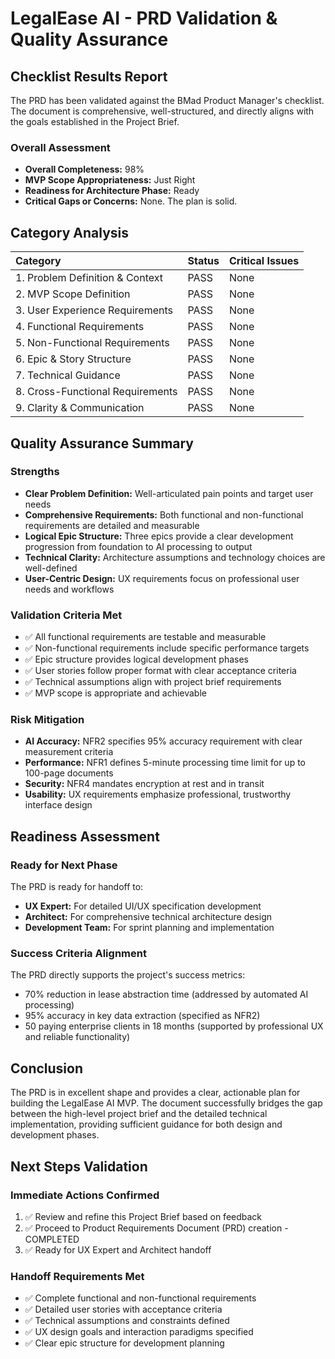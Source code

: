 # LegalEase AI - PRD Validation & Quality Assurance

## Checklist Results Report

The PRD has been validated against the BMad Product Manager's checklist. The document is comprehensive, well-structured, and directly aligns with the goals established in the Project Brief.

### Overall Assessment
* **Overall Completeness:** 98%  
* **MVP Scope Appropriateness:** Just Right  
* **Readiness for Architecture Phase:** Ready  
* **Critical Gaps or Concerns:** None. The plan is solid.

## Category Analysis

| Category | Status | Critical Issues |
| :---- | :---- | :---- |
| 1. Problem Definition & Context | PASS | None |
| 2. MVP Scope Definition | PASS | None |
| 3. User Experience Requirements | PASS | None |
| 4. Functional Requirements | PASS | None |
| 5. Non-Functional Requirements | PASS | None |
| 6. Epic & Story Structure | PASS | None |
| 7. Technical Guidance | PASS | None |
| 8. Cross-Functional Requirements | PASS | None |
| 9. Clarity & Communication | PASS | None |

## Quality Assurance Summary

### Strengths
- **Clear Problem Definition:** Well-articulated pain points and target user needs
- **Comprehensive Requirements:** Both functional and non-functional requirements are detailed and measurable
- **Logical Epic Structure:** Three epics provide a clear development progression from foundation to AI processing to output
- **Technical Clarity:** Architecture assumptions and technology choices are well-defined
- **User-Centric Design:** UX requirements focus on professional user needs and workflows

### Validation Criteria Met
- ✅ All functional requirements are testable and measurable
- ✅ Non-functional requirements include specific performance targets
- ✅ Epic structure provides logical development phases
- ✅ User stories follow proper format with clear acceptance criteria
- ✅ Technical assumptions align with project brief requirements
- ✅ MVP scope is appropriate and achievable

### Risk Mitigation
- **AI Accuracy:** NFR2 specifies 95% accuracy requirement with clear measurement criteria
- **Performance:** NFR1 defines 5-minute processing time limit for up to 100-page documents
- **Security:** NFR4 mandates encryption at rest and in transit
- **Usability:** UX requirements emphasize professional, trustworthy interface design

## Readiness Assessment

### Ready for Next Phase
The PRD is ready for handoff to:
- **UX Expert:** For detailed UI/UX specification development
- **Architect:** For comprehensive technical architecture design
- **Development Team:** For sprint planning and implementation

### Success Criteria Alignment
The PRD directly supports the project's success metrics:
- 70% reduction in lease abstraction time (addressed by automated AI processing)
- 95% accuracy in key data extraction (specified as NFR2)
- 50 paying enterprise clients in 18 months (supported by professional UX and reliable functionality)

## Conclusion

The PRD is in excellent shape and provides a clear, actionable plan for building the LegalEase AI MVP. The document successfully bridges the gap between the high-level project brief and the detailed technical implementation, providing sufficient guidance for both design and development phases.

## Next Steps Validation

### Immediate Actions Confirmed
1. ✅ Review and refine this Project Brief based on feedback
2. ✅ Proceed to Product Requirements Document (PRD) creation - COMPLETED
3. ✅ Ready for UX Expert and Architect handoff

### Handoff Requirements Met
- ✅ Complete functional and non-functional requirements
- ✅ Detailed user stories with acceptance criteria
- ✅ Technical assumptions and constraints defined
- ✅ UX design goals and interaction paradigms specified
- ✅ Clear epic structure for development planning
